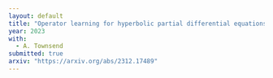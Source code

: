 ```yaml
---
layout: default 
title: "Operator learning for hyperbolic partial differential equations"
year: 2023
with:
  - A. Townsend
submitted: true
arxiv: "https://arxiv.org/abs/2312.17489"
---
```

